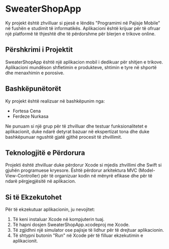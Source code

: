 # SweaterShopApp

Ky projekt është zhvilluar si pjesë e lëndës "Programimi në Pajisje Mobile" në fushën e studimit të informatikës. Aplikacioni është krijuar për të ofruar një platformë të thjeshtë dhe të përdorshme për blerjen e trikove online.

## Përshkrimi i Projektit

SweaterShopApp është një aplikacion mobil i dedikuar për shitjen e trikove. Aplikacioni mundëson shfletimin e produkteve, shtimin e tyre në shportë dhe menaxhimin e porosive.

## Bashkëpunëtorët

Ky projekt është realizuar në bashkëpunim nga:

- Fortesa Cena
- Ferdeze Nurkasa

Ne punuam si një grup për të zhvilluar dhe testuar funksionalitetet e aplikacionit, duke ndarë detyrat bazuar në ekspertizat tona dhe duke bashkëpunuar ngushtë gjatë gjithë procesit të zhvillimit.

## Teknologjitë e Përdorura

Projekti është zhvilluar duke përdorur Xcode si mjedis zhvillimi dhe Swift si gjuhën programuese kryesore. Është përdorur arkitektura MVC (Model-View-Controller) për të organizuar kodin në mënyrë efikase dhe për të ndarë përgjegjësitë në aplikacion.

## Si të Ekzekutohet

Për të ekzekutuar aplikacionin, ju nevojitet:

1. Të keni instaluar Xcode në kompjuterin tuaj.
2. Të hapni dosjen SweaterShopApp.xcodeproj me Xcode.
3. Të zgjidhni një simulator ose pajisje të lidhur për të drejtuar aplikacionin.
4. Të shtypni butonin "Run" në Xcode për të filluar ekzekutimin e aplikacionit.
